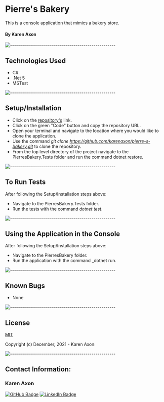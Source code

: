 # Pierre's Bakery
This is a console application that mimics a bakery store.

#### By Karen Axon



![-----------------------------------------------------](https://raw.githubusercontent.com/andreasbm/readme/master/assets/lines/aqua.png)

## Technologies Used
* C#
* .Net 5
* MSTest

![-----------------------------------------------------](https://raw.githubusercontent.com/andreasbm/readme/master/assets/lines/aqua.png)

## Setup/Installation 
* Click on the [repository's](https://github.com/karenaxon/pierre-s-bakery.git) link.
* Click on the green "Code" button and copy the repository URL.
* Open your terminal and navigate to the location where you would like to clone the application.
* Use the command _git clone https://github.com/karenaxon/pierre-s-bakery.git_ to clone the repository.
* From the top level directory of the project navigate to the PierresBakery.Tests folder and run the command dotnet restore.

![-----------------------------------------------------](https://raw.githubusercontent.com/andreasbm/readme/master/assets/lines/aqua.png)

## To Run Tests
After following the Setup/Installation steps above: 
* Navigate to the PierresBakery.Tests folder.
* Run the tests with the command _dotnet test_.

![-----------------------------------------------------](https://raw.githubusercontent.com/andreasbm/readme/master/assets/lines/aqua.png)

## Using the Application in the Console
After following the Setup/Installation steps above: 
  * Navigate to the PierresBakery folder.
  * Run the application  with the command _dotnet run.

![-----------------------------------------------------](https://raw.githubusercontent.com/andreasbm/readme/master/assets/lines/aqua.png)

## Known Bugs
* None

![-----------------------------------------------------](https://raw.githubusercontent.com/andreasbm/readme/master/assets/lines/aqua.png)

## License

[MIT](https://choosealicense.com/licenses/mit/)

Copyright (c) December, 2021 - Karen Axon

![-----------------------------------------------------](https://raw.githubusercontent.com/andreasbm/readme/master/assets/lines/aqua.png)


## Contact Information:

<h3>Karen Axon</h3>

[![GitHub Badge](https://img.shields.io/badge/GitHub-100000?style=for-the-badge&logo=github&logoColor=white)](https://github.com/karenaxon)
[![LinkedIn Badge](https://img.shields.io/badge/LinkedIn-0077B5?style=for-the-badge&logo=linkedin&logoColor=white)](https://www.linkedin.com/in/kaxon)
